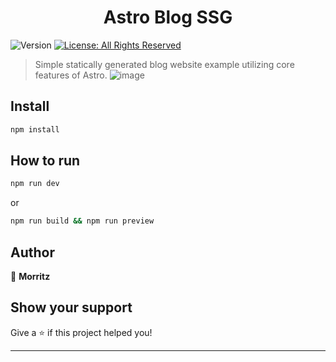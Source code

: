 <h1 align="center">Astro Blog SSG</h1>
<p>
  <img alt="Version" src="https://img.shields.io/badge/version-1.0.0-blue.svg?cacheSeconds=2592000" />
  <a href="#" target="_blank">
    <img alt="License: All Rights Reserved" src="https://img.shields.io/badge/License-All Rights Reserved-yellow.svg" />
  </a>
</p>

> Simple statically generated blog website example utilizing core features of Astro.
![image](https://user-images.githubusercontent.com/12800230/148419703-7bea378f-f7a8-4af9-a331-80f68d2bfc64.png)


## Install

```sh
npm install
```

## How to run

```sh
npm run dev
```

or
```sh
npm run build && npm run preview
```

## Author

👤 **Morritz**


## Show your support

Give a ⭐️ if this project helped you!

***
